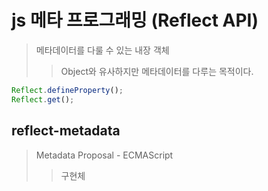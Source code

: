 # js 메타 프로그래밍 (Reflect API)

> 메타데이터를 다룰 수 있는 내장 객체
>
> > Object와 유사하지만 메타데이터를 다루는 목적이다.

```js
Reflect.defineProperty();
Reflect.get();
```

## reflect-metadata

> Metadata Proposal - ECMAScript
>
> > 구현체
